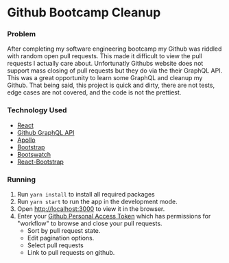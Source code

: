 # Github Bootcamp Cleanup

### Problem

After completing my software engineering bootcamp my Github was riddled with random open pull requests. This made it difficult to view the pull requests I actually care about. Unfortunatly Githubs website does not support mass closing of pull requests but they do via the their GraphQL API. This was a great opportunity to learn some GraphQL and cleanup my Github. That being said, this project is quick and dirty, there are not tests, edge cases are not covered, and the code is not the prettiest.

### Technology Used

- [React](https://reactjs.org)
- [Github GraphQL API](https://docs.github.com/en/graphql)
- [Apollo](https://www.apollographql.com)
- [Bootstrap](https://getbootstrap.com)
- [Bootswatch](https://bootswatch.com)
- [React-Bootstrap](https://react-bootstrap.github.io/)

### Running

1. Run `yarn install` to install all required packages
1. Run `yarn start` to run the app in the development mode.
1. Open [http://localhost:3000](http://localhost:3000) to view it in the browser.
1. Enter your [Github Personal Access Token](https://github.com/settings/tokens/new) which has permissions for "workflow" to browse and close your pull requests.
   - Sort by pull request state.
   - Edit pagination options.
   - Select pull requests
   - Link to pull requests on github.
